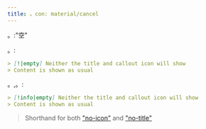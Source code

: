 ```yaml
---
title: 。con: material/cancel
---
```


。:"空"

。:

```md
> [!|empty] Neither the title and callout icon will show
> Content is shown as usual
```

。,。:

```md
> [!info|empty] Neither the title and callout icon will show
> Content is shown as usual
```
> Shorthand for both ["no-icon"](../icon-styling/page-1.md)
> and ["no-title"](../title-styling/page-1.md)

